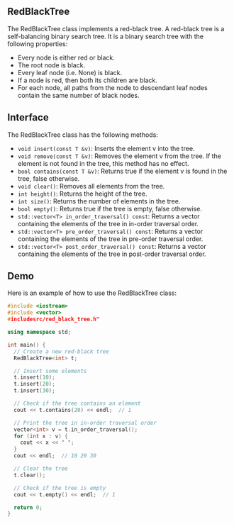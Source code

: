 ## RedBlackTree
The RedBlackTree class implements a red-black tree. A red-black tree is a self-balancing binary search tree. It is a binary search tree with the following properties:

* Every node is either red or black.
* The root node is black.
* Every leaf node (i.e. None) is black.
* If a node is red, then both its children are black.
* For each node, all paths from the node to descendant leaf nodes contain the same number of black nodes.

## Interface

The RedBlackTree class has the following methods:

* `void insert(const T &v)`: Inserts the element v into the tree.
* `void remove(const T &v)`: Removes the element v from the tree. If the element is not found in the tree, this method has no effect.
* `bool contains(const T &v)`: Returns true if the element v is found in the tree, false otherwise.
* `void clear()`: Removes all elements from the tree.
* `int height()`: Returns the height of the tree.
* `int size()`: Returns the number of elements in the tree.
* `bool empty()`: Returns true if the tree is empty, false otherwise.
* `std::vector<T> in_order_traversal() const`: Returns a vector containing the elements of the tree in in-order traversal order.
* `std::vector<T> pre_order_traversal() const`: Returns a vector containing the elements of the tree in pre-order traversal order.
* `std::vector<T> post_order_traversal() const`: Returns a vector containing the elements of the tree in post-order traversal order.

## Demo

Here is an example of how to use the RedBlackTree class:

```cpp
#include <iostream>
#include <vector>
#includesrc/red_black_tree.h"

using namespace std;

int main() {
  // Create a new red-black tree
  RedBlackTree<int> t;

  // Insert some elements
  t.insert(10);
  t.insert(20);
  t.insert(30);

  // Check if the tree contains an element
  cout << t.contains(20) << endl;  // 1

  // Print the tree in in-order traversal order
  vector<int> v = t.in_order_traversal();
  for (int x : v) {
    cout << x << " ";
  }
  cout << endl;  // 10 20 30

  // Clear the tree
  t.clear();

  // Check if the tree is empty
  cout << t.empty() << endl;  // 1

  return 0;
}
```
